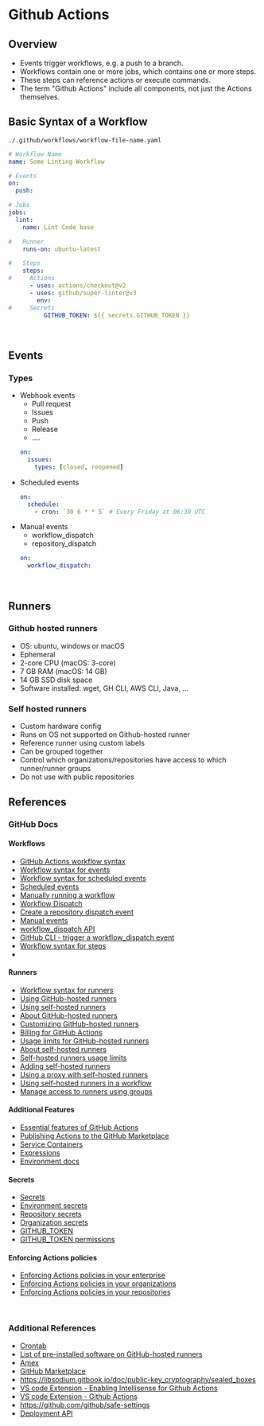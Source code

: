 # Github Actions

## Overview

- Events trigger workflows, e.g. a push to a branch.
- Workflows contain one or more jobs, which contains one or more steps.
- These steps can reference actions or execute commands.
- The term "Github Actions" include all components, not just the Actions themselves.

## Basic Syntax of a Workflow

`./.github/workflows/workflow-file-name.yaml`

```yaml
# Workflow Name
name: Some Linting Workflow

# Events
on: 
  push:

# Jobs
jobs:
  lint:
    name: Lint Code base

#   Runner
    runs-on: ubuntu-latest

#   Steps
    steps:
#     Actions
      - uses: actions/checkout@v2
      - uses: github/super-linter@v3
        env:
#     Secrets
          GITHUB_TOKEN: ${{ secrets.GITHUB_TOKEN }}
```

<br>

## Events

### Types

- Webhook events
  - Pull request
  - Issues
  - Push
  - Release
  - ....
  ```yaml
  on:
    issues:
      types: [closed, reopened]
  ```
- Scheduled events
  ```yaml
  on:
    schedule:
      - cron: `30 6 * * 5` # Every Friday at 06:30 UTC
  ```
- Manual events
  - workflow_dispatch
  - repository_dispatch
  ```yaml
  on:
    workflow_dispatch:
  ```

<br>
  
## Runners

### Github hosted runners

- OS: ubuntu, windows or macOS
- Ephemeral
- 2-core CPU (macOS: 3-core)
- 7 GB RAM (macOS: 14 GB)
- 14 GB SSD disk space
- Software installed: wget, GH CLI, AWS CLI, Java, ...

### Self hosted runners

- Custom hardware config
- Runs on OS not supported on Github-hosted runner
- Reference runner using custom labels
- Can be grouped together
- Control which organizations/repositories have access to which runner/runner groups
- Do not use with public repositories

## References

### GitHub Docs

#### Workflows
- [GitHub Actions workflow syntax](https://docs.github.com/en/actions/reference/workflow-syntax-for-github-actions)
- [Workflow syntax for events](https://docs.github.com/en/actions/reference/workflow-syntax-for-github-actions#on)
- [Workflow syntax for scheduled events](https://docs.github.com/en/actions/reference/workflow-syntax-for-github-actions#onschedule) 
- [Scheduled events](https://docs.github.com/en/actions/reference/events-that-trigger-workflows#schedule)
- [Manually running a workflow](https://docs.github.com/en/actions/managing-workflow-runs/manually-running-a-workflow)
- [Workflow Dispatch](https://docs.github.com/en/actions/reference/events-that-trigger-workflows#workflow_dispatch)
- [Create a repository dispatch event](https://docs.github.com/en/rest/reference/repos#create-a-repository-dispatch-event)
- [Manual events](https://docs.github.com/en/actions/reference/events-that-trigger-workflows#manual-events) 
- [workflow_dispatch API](https://docs.github.com/en/rest/reference/actions#create-a-workflow-dispatch-event) 
- [GitHub CLI - trigger a workflow_dispatch event](https://cli.github.com/manual/gh_workflow_run)
- [Workflow syntax for steps](https://docs.github.com/en/actions/reference/workflow-syntax-for-github-actions#jobsjob_idsteps)
- 
#### Runners
- [Workflow syntax for runners](https://docs.github.com/en/actions/reference/workflow-syntax-for-github-actions#jobsjob_idruns-on) 
- [Using GitHub-hosted runners](https://docs.github.com/en/actions/using-github-hosted-runners) 
- [Using self-hosted runners](https://docs.github.com/en/actions/hosting-your-own-runners)
- [About GitHub-hosted runners](https://docs.github.com/en/actions/using-github-hosted-runners/about-github-hosted-runners) 
- [Customizing GitHub-hosted runners](https://docs.github.com/en/actions/using-github-hosted-runners/customizing-github-hosted-runners)
- [Billing for GitHub Actions](https://docs.github.com/en/billing/managing-billing-for-github-actions/about-billing-for-github-actions) 
- [Usage limits for GitHub-hosted runners](https://docs.github.com/en/actions/reference/usage-limits-billing-and-administration#usage-limits)
- [About self-hosted runners](https://docs.github.com/en/actions/hosting-your-own-runners/about-self-hosted-runners) 
- [Self-hosted runners usage limits](https://docs.github.com/en/actions/reference/usage-limits-billing-and-administration#usage-limits) 
- [Adding self-hosted runners](https://docs.github.com/en/actions/hosting-your-own-runners/adding-self-hosted-runners)
- [Using a proxy with self-hosted runners](https://docs.github.com/en/actions/hosting-your-own-runners/using-a-proxy-server-with-self-hosted-runners) 
- [Using self-hosted runners in a workflow](https://docs.github.com/en/actions/hosting-your-own-runners/using-self-hosted-runners-in-a-workflow) 
- [Manage access to runners using groups](https://docs.github.com/en/actions/hosting-your-own-runners/managing-access-to-self-hosted-runners-using-groups)

#### Additional Features
- [Essential features of GitHub Actions](https://docs.github.com/en/actions/learn-github-actions/essential-features-of-github-actions)
- [Publishing Actions to the GitHub Marketplace](https://docs.github.com/en/actions/creating-actions/publishing-actions-in-github-marketplace)
- [Service Containers](https://docs.github.com/en/actions/using-containerized-services/about-service-containers)
- [Expressions](https://docs.github.com/en/enterprise-server@3.6/actions/learn-github-actions/expressions)
- [Environment docs](https://docs.github.com/en/actions/reference/environments) 

#### Secrets
- [Secrets](https://docs.github.com/en/actions/reference/encrypted-secrets) 
- [Environment secrets](https://docs.github.com/en/actions/reference/encrypted-secrets#creating-encrypted-secrets-for-an-environment) 
- [Repository secrets](https://docs.github.com/en/actions/reference/encrypted-secrets#creating-encrypted-secrets-for-a-repository) 
- [Organization secrets](https://docs.github.com/en/actions/reference/encrypted-secrets#creating-encrypted-secrets-for-an-organization) 
- [GITHUB_TOKEN](https://docs.github.com/en/actions/reference/authentication-in-a-workflow) 
- [GITHUB_TOKEN permissions](https://docs.github.com/en/actions/reference/authentication-in-a-workflow#permissions-for-the-github_token)

#### Enforcing Actions policies
- [Enforcing Actions policies in your enterprise](https://docs.github.com/en/github/setting-up-and-managing-your-enterprise/setting-policies-for-organizations-in-your-enterprise-account/enforcing-github-actions-policies-in-your-enterprise-account) 
- [Enforcing Actions policies in your organizations](https://docs.github.com/en/organizations/managing-organization-settings/disabling-or-limiting-github-actions-for-your-organization) 
- [Enforcing Actions policies in your repositories](https://docs.github.com/en/github/administering-a-repository/managing-repository-settings/disabling-or-limiting-github-actions-for-a-repository)

<br>


### Additional References

- [Crontab](https://crontab.guru/)
- [List of pre-installed software on GitHub-hosted runners](https://github.com/actions/virtual-environments)
- [Amex](https://github.aexp.com/pages/amex-eng/cicd-amex-action/docs/intro/)
- [GitHub Marketplace](https://github.com/marketplace?type=actions) 
- https://libsodium.gitbook.io/doc/public-key_cryptography/sealed_boxes
- [VS code Extension - Enabling Intellisense for Github Actions](https://www.meziantou.net/enabling-intellisense-for-github-actions-workflows-in-vs-code.htm)
- [VS code Extension - Github Actions](https://marketplace.visualstudio.com/items?itemName=cschleiden.vscode-github-actions)
- https://github.com/github/safe-settings
- [Deployment API](https://developer.github.com/v3/repos/deployments/)

